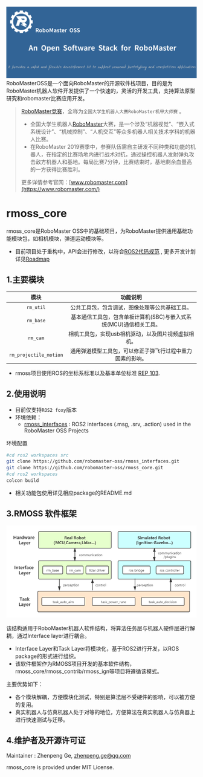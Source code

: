 ![](rmoss_bg.png)
RoboMasterOSS是一个面向RoboMaster的开源软件栈项目，目的是为RoboMaster机器人软件开发提供了一个快速的，灵活的开发工具，支持算法原型研究和robomaster比赛应用开发。

> [RoboMaster竞赛](https://www.robomaster.com/)，全称为`全国大学生机器人大赛RoboMaster机甲大师赛` 。
>
> - 全国大学生机器人[RoboMaster](https://www.robomaster.com/)大赛，是一个涉及“机器视觉”、“嵌入式系统设计”、“机械控制”、“人机交互”等众多机器人相关技术学科的机器人比赛。
> - 在RoboMaster 2019赛季中，参赛队伍需自主研发不同种类和功能的机器人，在指定的比赛场地内进行战术对抗，通过操控机器人发射弹丸攻击敌方机器人和基地。每局比赛7分钟，比赛结束时，基地剩余血量高的一方获得比赛胜利。
>
> 更多详情参考官网：[www.robomaster.com](https://www.robomaster.com/)

# rmoss_core

rmoss_core是RoboMaster OSS中的基础项目，为RoboMaster提供通用基础功能模块包，如相机模块，弹道运动模块等。

* 目前项目处于重构中，API会进行修改，以符合[ROS2代码规范](https://docs.ros.org/en/galactic/Contributing/Code-Style-Language-Versions.html) , 更多开发计划详见[Roadmap](https://robomaster-oss.github.io/rmoss_tutorials/#/roadmap)

## 1.主要模块

|          模块          |                           功能说明                           |
| :--------------------: | :----------------------------------------------------------: |
|      `rm_util`       |        公共工具包，包含调试，图像处理等公共基础工具。        |
|       `rm_base`        | 基本通信工具包，包含单板计算机(SBC)与嵌入式系统(MCU)通信相关工具。 |
|        `rm_cam`        |     相机工具包，实现usb相机驱动，以及图片视频虚拟相机。      |
| `rm_projectile_motion` |  通用弹道模型工具包，可以修正子弹飞行过程中重力因素的影响。  |

* rmoss项目使用ROS的坐标系标准以及基本单位标准 [REP 103](https://ros.org/reps/rep-0103.html). 

## 2.使用说明

* 目前仅支持`ROS2 foxy`版本
* 环境依赖：
  *  [rmoss_interfaces](https://github.com/robomaster-oss/rmoss_interfaces) : ROS2 interfaces (.msg, .srv, .action) used in the RoboMaster OSS Projects

环境配置

```bash
#cd ros2 workspaces src
git clone https://github.com/robomaster-oss/rmoss_interfaces.git
git clone https://github.com/robomaster-oss/rmoss_core.git
#cd ros2 workspaces
colcon build
```

* 相关功能包使用详见相应package的README.md

## 3.RMOSS 软件框架

![](rmoss_arch.png)

该结构适用于RoboMaster机器人软件结构，将算法任务层与机器人硬件层进行解耦，通过Interface layer进行耦合。

* Interface Layer和Task Layer将模块化，基于ROS2进行开发，以ROS package的形式进行组织。
* 该软件框架作为RMOSS项目开发的基本软件结构，rmoss_core/rmoss_contrib/rmoss_ign等项目将遵循该模式。

主要优势如下：

* 各个模块解耦，方便模块化测试，特别是算法层不受硬件的影响，可以被方便的复用。
* 真实机器人与仿真机器人处于对等的地位，方便算法在真实机器人与仿真器上进行快速测试与迁移。


## 4.维护者及开源许可证

Maintainer : Zhenpeng Ge,  zhenpeng.ge@qq.com

rmoss_core is provided under MIT License.
